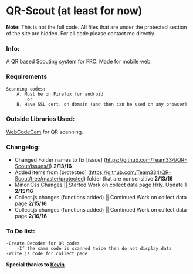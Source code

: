 # QR-Scout (at least for now)

**Note:**
This is not the full code. All files that are under the protected section of the site are hidden. For all code please contact me directly.

### Info:
A QR based Scouting system for FRC. Made for mobile web.

### Requirements
	Scanning codes: 
		A. Must be on Firefox for android
			or
		B. Have SSL cert. on domain (and then can be used on any browser)



### Outside Libraries Used:
[WebCodeCam](https://github.com/andrastoth/WebCodeCam) for QR scanning.

### Changelog:
- Changed Folder names to fix [issue] (https://github.com/Team334/QR-Scout/issues/1) **2/13/16**
- Added items from [protected] (https://github.com/Team334/QR-Scout/tree/master/protected) folder that are nonsensitive **2/13/16** 
- Minor Css Changes || Started Work on collect data page Hrly. Update 1 **2/15/16**
- Collect.js changes (functions added) || Continued Work on collect data page **2/15/16**
- Collect.js changes (functions added) || Continued Work on collect data page **2/16/16**

### To Do list:
	-Create Decoder for QR codes
		-If the same code is scanned twice then do not display data 
	-Write js code for collect page

**Special thanks to [Kevin](https://github.com/furryfaust)**